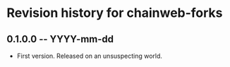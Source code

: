 # Revision history for chainweb-forks

## 0.1.0.0 -- YYYY-mm-dd

* First version. Released on an unsuspecting world.
